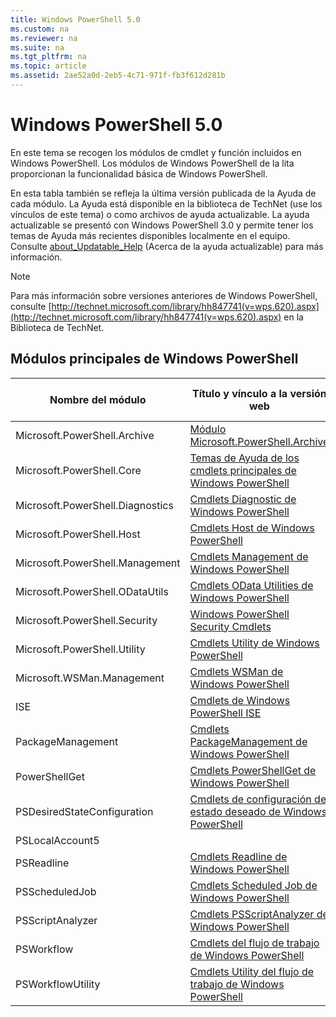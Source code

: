 ```yaml
---
title: Windows PowerShell 5.0
ms.custom: na
ms.reviewer: na
ms.suite: na
ms.tgt_pltfrm: na
ms.topic: article
ms.assetid: 2ae52a0d-2eb5-4c71-971f-fb3f612d281b
---
```

# Windows PowerShell 5.0
En este tema se recogen los módulos de cmdlet y función incluidos en Windows PowerShell. Los módulos de Windows PowerShell de la lita proporcionan la funcionalidad básica de Windows PowerShell.

En esta tabla también se refleja la última versión publicada de la Ayuda de cada módulo. La Ayuda está disponible en la biblioteca de TechNet (use los vínculos de este tema) o como archivos de ayuda actualizable. La ayuda actualizable se presentó con Windows PowerShell 3.0 y permite tener los temas de Ayuda más recientes disponibles localmente en el equipo. Consulte [about_Updatable_Help](http://technet.microsoft.com/library/hh847735.aspx) (Acerca de la ayuda actualizable) para más información.

> [!NOTE]
> Para más información sobre versiones anteriores de Windows PowerShell, consulte [http://technet.microsoft.com/library/hh847741(v=wps.620).aspx](http://technet.microsoft.com/library/hh847741(v=wps.620).aspx) en la Biblioteca de TechNet.

## Módulos principales de Windows PowerShell

|Nombre del módulo|Título y vínculo a la versión web|Versión más reciente|
|---------------|---------------------------------|------------------|
|Microsoft.PowerShell.Archive|[Módulo Microsoft.PowerShell.Archive](Microsoft.PowerShell.Archive-Module.md)|5.0.1.0|
|Microsoft.PowerShell.Core|[Temas de Ayuda de los cmdlets principales de Windows PowerShell](https://technet.microsoft.com/en-us/library/416b758e-e714-407f-bb6e-4d4e9112be95)|5.0.1.0|
|Microsoft.PowerShell.Diagnostics|[Cmdlets Diagnostic de Windows PowerShell](http://technet.microsoft.com/library/792C093D-2DAA-4A9D-96CF-A30A9A9595B4)|5.0.1.0|
|Microsoft.PowerShell.Host|[Cmdlets Host de Windows PowerShell](http://technet.microsoft.com/library/E1957183-3E3C-481F-B604-F58550D42C4C)|5.0.1.0|
|Microsoft.PowerShell.Management|[Cmdlets Management de Windows PowerShell](http://technet.microsoft.com/library/A7DCE904-3284-4CBD-8AF4-9B660E0F8CF4)|5.0.1.0|
|Microsoft.PowerShell.ODataUtils|[Cmdlets OData Utilities de Windows PowerShell](http://technet.microsoft.com/library/dn818911(v=wps.640).aspx)|5.0.1.0|
|Microsoft.PowerShell.Security|[Windows PowerShell Security Cmdlets](http://technet.microsoft.com/library/3D94A738-3A83-4BD3-8937-E518890D576F)|5.0.1.0|
|Microsoft.PowerShell.Utility|[Cmdlets Utility de Windows PowerShell](http://technet.microsoft.com/library/E5764DA6-8961-4320-B733-F460F3E6F730)|5.0.1.0|
|Microsoft.WSMan.Management|[Cmdlets WSMan de Windows PowerShell](http://technet.microsoft.com/library/F0905869-019D-42B5-94FE-6457A182BA57)|5.0.1.0|
|ISE|[Cmdlets de Windows PowerShell ISE](http://technet.microsoft.com/library/7F6F1CD2-2409-47C0-8BED-72FFC88DE104)|5.0.1.0|
|PackageManagement|[Cmdlets PackageManagement de Windows PowerShell](http://technet.microsoft.com/library/dn890951.aspx)|5.0.1.0|
|PowerShellGet|[Cmdlets PowerShellGet de Windows PowerShell](http://technet.microsoft.com/library/dn835097.aspx)|5.0.1.0|
|PSDesiredStateConfiguration|[Cmdlets de configuración de estado deseado de Windows PowerShell](https://technet.microsoft.com/en-US/library/dn521624.aspx)|5.0.1.0|
|PSLocalAccount5||5.0.1.0|
|PSReadline|[Cmdlets Readline de Windows PowerShell](https://technet.microsoft.com/en-US/library/mt560330)|5.0.1.0|
|PSScheduledJob|[Cmdlets Scheduled Job de Windows PowerShell](http://technet.microsoft.com/library/DE2215F0-B525-4F65-A059-480B786C6B11)|5.0.1.0|
|PSScriptAnalyzer|[Cmdlets PSScriptAnalyzer de Windows PowerShell](http://technet.microsoft.com/library/dn927161.aspx)|5.0.1.0|
|PSWorkflow|[Cmdlets del flujo de trabajo de Windows PowerShell](http://technet.microsoft.com/library/A6B6D03A-6FDF-478A-B08A-0C145AB690BD)|5.0.1.0|
|PSWorkflowUtility|[Cmdlets Utility del flujo de trabajo de Windows PowerShell](http://technet.microsoft.com/library/D33B1B65-7140-431C-9A70-F768D025074A)|5.0.1.0|



<!--HONumber=May16_HO2-->


